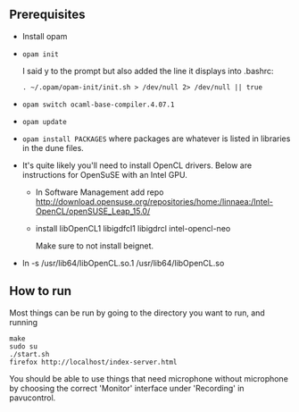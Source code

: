 Prerequisites
-------------

* Install opam

* `opam init`
  
    I said y to the prompt but also added the line it displays into .bashrc:
  
    `. ~/.opam/opam-init/init.sh > /dev/null 2> /dev/null || true`

* `opam switch ocaml-base-compiler.4.07.1`

* `opam update`

* `opam install PACKAGES`
  where packages are whatever is listed in libraries in the dune files.

* It's quite likely you'll need to install OpenCL drivers. Below are
  instructions for OpenSuSE with an Intel GPU.

  + In Software Management add repo
    http://download.opensuse.org/repositories/home:/linnaea:/Intel-OpenCL/openSUSE_Leap_15.0/

  + install
    libOpenCL1
    libigdfcl1
    libigdrcl
    intel-opencl-neo

    Make sure to not install beignet.

 * ln -s /usr/lib64/libOpenCL.so.1 /usr/lib64/libOpenCL.so

How to run
-----------

Most things can be run by going to the directory you want to run, and running

```
make
sudo su
./start.sh
firefox http://localhost/index-server.html
```

You should be able to use things that need microphone without microphone by
choosing the correct 'Monitor' interface under 'Recording' in pavucontrol.

